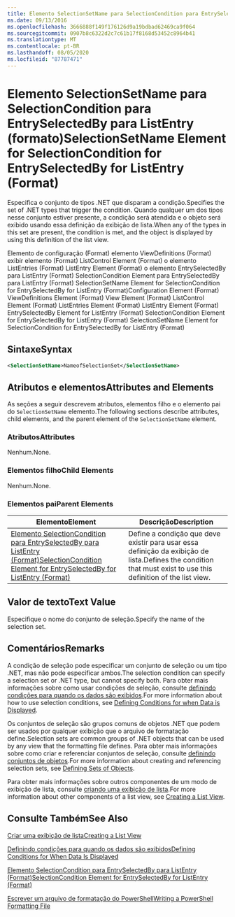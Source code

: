 ```yaml
---
title: Elemento SelectionSetName para SelectionCondition para EntrySelectedBy para ListEntry (Format) | Microsoft Docs
ms.date: 09/13/2016
ms.openlocfilehash: 3666888f149f176126d9a19bdbad62469ca9f064
ms.sourcegitcommit: 0907b8c6322d2c7c61b17f8168d53452c8964b41
ms.translationtype: MT
ms.contentlocale: pt-BR
ms.lasthandoff: 08/05/2020
ms.locfileid: "87787471"
---
```

# <a name="selectionsetname-element-for-selectioncondition-for-entryselectedby-for-listentry-format"></a><span data-ttu-id="4c430-102">Elemento SelectionSetName para SelectionCondition para EntrySelectedBy para ListEntry (formato)</span><span class="sxs-lookup"><span data-stu-id="4c430-102">SelectionSetName Element for SelectionCondition for EntrySelectedBy for ListEntry (Format)</span></span>

<span data-ttu-id="4c430-103">Especifica o conjunto de tipos .NET que disparam a condição.</span><span class="sxs-lookup"><span data-stu-id="4c430-103">Specifies the set of .NET types that trigger the condition.</span></span> <span data-ttu-id="4c430-104">Quando qualquer um dos tipos nesse conjunto estiver presente, a condição será atendida e o objeto será exibido usando essa definição da exibição de lista.</span><span class="sxs-lookup"><span data-stu-id="4c430-104">When any of the types in this set are present, the condition is met, and the object is displayed by using this definition of the list view.</span></span>

<span data-ttu-id="4c430-105">Elemento de configuração (Format) elemento ViewDefinitions (Format) exibir elemento (Format) ListControl Element (Format) o elemento ListEntries (Format) ListEntry Element (Format) o elemento EntrySelectedBy para ListEntry (Format) SelectionCondition Element para EntrySelectedBy para ListEntry (Format) SelectionSetName Element for SelectionCondition for EntrySelectedBy for ListEntry (Format)</span><span class="sxs-lookup"><span data-stu-id="4c430-105">Configuration Element (Format) ViewDefinitions Element (Format) View Element (Format) ListControl Element (Format) ListEntries Element (Format) ListEntry Element (Format) EntrySelectedBy Element for ListEntry (Format) SelectionCondition Element for EntrySelectedBy for ListEntry (Format) SelectionSetName Element for SelectionCondition for EntrySelectedBy for ListEntry (Format)</span></span>

## <a name="syntax"></a><span data-ttu-id="4c430-106">Sintaxe</span><span class="sxs-lookup"><span data-stu-id="4c430-106">Syntax</span></span>

```xml
<SelectionSetName>NameofSelectionSet</SelectionSetName>
```

## <a name="attributes-and-elements"></a><span data-ttu-id="4c430-107">Atributos e elementos</span><span class="sxs-lookup"><span data-stu-id="4c430-107">Attributes and Elements</span></span>

<span data-ttu-id="4c430-108">As seções a seguir descrevem atributos, elementos filho e o elemento pai do `SelectionSetName` elemento.</span><span class="sxs-lookup"><span data-stu-id="4c430-108">The following sections describe attributes, child elements, and the parent element of the `SelectionSetName` element.</span></span>

### <a name="attributes"></a><span data-ttu-id="4c430-109">Atributos</span><span class="sxs-lookup"><span data-stu-id="4c430-109">Attributes</span></span>

<span data-ttu-id="4c430-110">Nenhum.</span><span class="sxs-lookup"><span data-stu-id="4c430-110">None.</span></span>

### <a name="child-elements"></a><span data-ttu-id="4c430-111">Elementos filho</span><span class="sxs-lookup"><span data-stu-id="4c430-111">Child Elements</span></span>

<span data-ttu-id="4c430-112">Nenhum.</span><span class="sxs-lookup"><span data-stu-id="4c430-112">None.</span></span>

### <a name="parent-elements"></a><span data-ttu-id="4c430-113">Elementos pai</span><span class="sxs-lookup"><span data-stu-id="4c430-113">Parent Elements</span></span>

|<span data-ttu-id="4c430-114">Elemento</span><span class="sxs-lookup"><span data-stu-id="4c430-114">Element</span></span>|<span data-ttu-id="4c430-115">Descrição</span><span class="sxs-lookup"><span data-stu-id="4c430-115">Description</span></span>|
|-------------|-----------------|
|[<span data-ttu-id="4c430-116">Elemento SelectionCondition para EntrySelectedBy para ListEntry (Format)</span><span class="sxs-lookup"><span data-stu-id="4c430-116">SelectionCondition Element for EntrySelectedBy for ListEntry (Format)</span></span>](./selectioncondition-element-for-entryselectedby-for-listcontrol-format.md)|<span data-ttu-id="4c430-117">Define a condição que deve existir para usar essa definição da exibição de lista.</span><span class="sxs-lookup"><span data-stu-id="4c430-117">Defines the condition that must exist to use this definition of the list view.</span></span>|

## <a name="text-value"></a><span data-ttu-id="4c430-118">Valor de texto</span><span class="sxs-lookup"><span data-stu-id="4c430-118">Text Value</span></span>

<span data-ttu-id="4c430-119">Especifique o nome do conjunto de seleção.</span><span class="sxs-lookup"><span data-stu-id="4c430-119">Specify the name of the selection set.</span></span>

## <a name="remarks"></a><span data-ttu-id="4c430-120">Comentários</span><span class="sxs-lookup"><span data-stu-id="4c430-120">Remarks</span></span>

<span data-ttu-id="4c430-121">A condição de seleção pode especificar um conjunto de seleção ou um tipo .NET, mas não pode especificar ambos.</span><span class="sxs-lookup"><span data-stu-id="4c430-121">The selection condition can specify a selection set or .NET type, but cannot specify both.</span></span> <span data-ttu-id="4c430-122">Para obter mais informações sobre como usar condições de seleção, consulte [definindo condições para quando os dados são exibidos](./defining-conditions-for-displaying-data.md).</span><span class="sxs-lookup"><span data-stu-id="4c430-122">For more information about how to use selection conditions, see [Defining Conditions for when Data is Displayed](./defining-conditions-for-displaying-data.md).</span></span>

<span data-ttu-id="4c430-123">Os conjuntos de seleção são grupos comuns de objetos .NET que podem ser usados por qualquer exibição que o arquivo de formatação define.</span><span class="sxs-lookup"><span data-stu-id="4c430-123">Selection sets are common groups of .NET objects that can be used by any view that the formatting file defines.</span></span> <span data-ttu-id="4c430-124">Para obter mais informações sobre como criar e referenciar conjuntos de seleção, consulte [definindo conjuntos de objetos](./defining-selection-sets.md).</span><span class="sxs-lookup"><span data-stu-id="4c430-124">For more information about creating and referencing selection sets, see [Defining Sets of Objects](./defining-selection-sets.md).</span></span>

<span data-ttu-id="4c430-125">Para obter mais informações sobre outros componentes de um modo de exibição de lista, consulte [criando uma exibição de lista](./creating-a-list-view.md).</span><span class="sxs-lookup"><span data-stu-id="4c430-125">For more information about other components of a list view, see [Creating a List View](./creating-a-list-view.md).</span></span>

## <a name="see-also"></a><span data-ttu-id="4c430-126">Consulte Também</span><span class="sxs-lookup"><span data-stu-id="4c430-126">See Also</span></span>

[<span data-ttu-id="4c430-127">Criar uma exibição de lista</span><span class="sxs-lookup"><span data-stu-id="4c430-127">Creating a List View</span></span>](./creating-a-list-view.md)

[<span data-ttu-id="4c430-128">Definindo condições para quando os dados são exibidos</span><span class="sxs-lookup"><span data-stu-id="4c430-128">Defining Conditions for When Data Is Displayed</span></span>](./defining-conditions-for-displaying-data.md)

[<span data-ttu-id="4c430-129">Elemento SelectionCondition para EntrySelectedBy para ListEntry (Format)</span><span class="sxs-lookup"><span data-stu-id="4c430-129">SelectionCondition Element for EntrySelectedBy for ListEntry (Format)</span></span>](./selectioncondition-element-for-entryselectedby-for-listcontrol-format.md)

[<span data-ttu-id="4c430-130">Escrever um arquivo de formatação do PowerShell</span><span class="sxs-lookup"><span data-stu-id="4c430-130">Writing a PowerShell Formatting File</span></span>](./writing-a-powershell-formatting-file.md)
